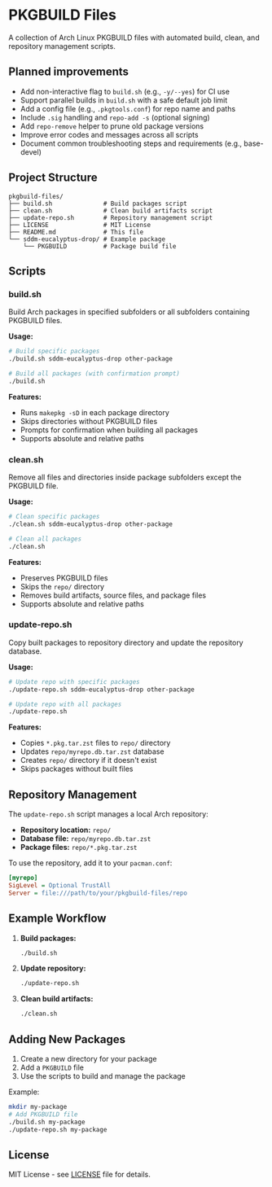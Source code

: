 # PKGBUILD Files

A collection of Arch Linux PKGBUILD files with automated build, clean, and repository management scripts.

## Planned improvements

- Add non-interactive flag to `build.sh` (e.g., `-y/--yes`) for CI use
- Support parallel builds in `build.sh` with a safe default job limit
- Add a config file (e.g., `.pkgtools.conf`) for repo name and paths
- Include `.sig` handling and `repo-add -s` (optional signing)
- Add `repo-remove` helper to prune old package versions
- Improve error codes and messages across all scripts
- Document common troubleshooting steps and requirements (e.g., base-devel)

## Project Structure

```
pkgbuild-files/
├── build.sh              # Build packages script
├── clean.sh              # Clean build artifacts script
├── update-repo.sh        # Repository management script
├── LICENSE               # MIT License
├── README.md             # This file
└── sddm-eucalyptus-drop/ # Example package
    └── PKGBUILD          # Package build file
```

## Scripts

### build.sh

Build Arch packages in specified subfolders or all subfolders containing PKGBUILD files.

**Usage:**

```bash
# Build specific packages
./build.sh sddm-eucalyptus-drop other-package

# Build all packages (with confirmation prompt)
./build.sh
```

**Features:**

- Runs `makepkg -sD` in each package directory
- Skips directories without PKGBUILD files
- Prompts for confirmation when building all packages
- Supports absolute and relative paths

### clean.sh

Remove all files and directories inside package subfolders except the PKGBUILD file.

**Usage:**

```bash
# Clean specific packages
./clean.sh sddm-eucalyptus-drop other-package

# Clean all packages
./clean.sh
```

**Features:**

- Preserves PKGBUILD files
- Skips the `repo/` directory
- Removes build artifacts, source files, and package files
- Supports absolute and relative paths

### update-repo.sh

Copy built packages to repository directory and update the repository database.

**Usage:**

```bash
# Update repo with specific packages
./update-repo.sh sddm-eucalyptus-drop other-package

# Update repo with all packages
./update-repo.sh
```

**Features:**

- Copies `*.pkg.tar.zst` files to `repo/` directory
- Updates `repo/myrepo.db.tar.zst` database
- Creates `repo/` directory if it doesn't exist
- Skips packages without built files

## Repository Management

The `update-repo.sh` script manages a local Arch repository:

- **Repository location:** `repo/`
- **Database file:** `repo/myrepo.db.tar.zst`
- **Package files:** `repo/*.pkg.tar.zst`

To use the repository, add it to your `pacman.conf`:

```ini
[myrepo]
SigLevel = Optional TrustAll
Server = file:///path/to/your/pkgbuild-files/repo
```

## Example Workflow

1. **Build packages:**

   ```bash
   ./build.sh
   ```

2. **Update repository:**

   ```bash
   ./update-repo.sh
   ```

3. **Clean build artifacts:**
   ```bash
   ./clean.sh
   ```

## Adding New Packages

1. Create a new directory for your package
2. Add a `PKGBUILD` file
3. Use the scripts to build and manage the package

Example:

```bash
mkdir my-package
# Add PKGBUILD file
./build.sh my-package
./update-repo.sh my-package
```

## License

MIT License - see [LICENSE](LICENSE) file for details.

